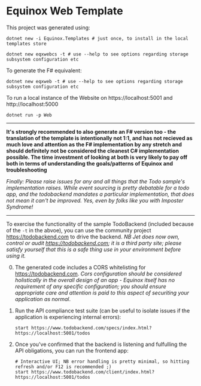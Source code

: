# Equinox Web Template

This project was generated using:

    dotnet new -i Equinox.Templates # just once, to install in the local templates store

    dotnet new eqxwebcs -t # use --help to see options regarding storage subsystem configuration etc

To generate the F# equivalent:

    dotnet new eqxweb -t # use --help to see options regarding storage subsystem configuration etc

To run a local instance of the Website on https://localhost:5001 and http://localhost:5000

    dotnet run -p Web

----

**It's strongly recommended to also generate an F# version too - the translation of the template is intentionally not 1:1, and has not recieved as much love and attention as the F# implementation by any stretch and should definitely not be considered the cleanest C# implementation possible. The time investment of looking at both is very likely to pay off both in terms of understanding the goals/patterns of Equinox and troubleshooting**

_Finally: Please raise issues for any and all things that the Todo sample's implementation raises. While event sourcing is pretty debatable for a todo app, and the todobackend mandates a particular implementation, that does not mean it can't be improved. Yes, even by folks like you with Imposter Syndrome!_

----

To exercise the functionality of the sample TodoBackend (included because of the `-t` in the abvoe), you can use the community project https://todobackend.com to drive the backend. _NB Jet does now own, control or audit https://todobackend.com; it is a third party site; please satisfy yourself that this is a safe thing use in your environment before using it._

0. The generated code includes a CORS whitelisting for https://todobackend.com. _Cors configuration should be considered holistically in the overall design of an app - Equinox itself has no requirement of any specific configuration; you should ensure appropriate care and attention is paid to this aspect of securiting your application as normal_.

1. Run the API compliance test suite (can be useful to isolate issues if the application is experiencing internal errors):

       start https://www.todobackend.com/specs/index.html?https://localhost:5001/todos
    
2. Once you've confirmed that the backend is listening and fulfulling the API obligations, you can run the frontend app:

       # Interactive UI; NB error handling is pretty minimal, so hitting refresh and/or F12 is recommended ;)
       start https://www.todobackend.com/client/index.html?https://localhost:5001/todos